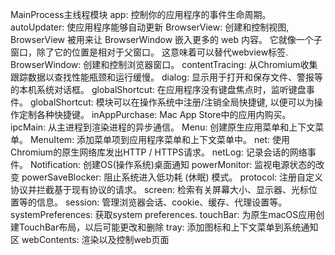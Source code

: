 <!--
 * @Description: electron 笔记
 * @Author: 鲁大师
 * @Date: 2020-03-17 10:31:00
 * @LastEditors: 鲁大师
 * @LastEditTime: 2020-03-17 20:35:07
 -->
MainProcess主线程模块
app: 控制你的应用程序的事件生命周期。
autoUpdater: 使应用程序能够自动更新
BrowserView: 创建和控制视图, BrowserView 被用来让 BrowserWindow 嵌入更多的 web 内容。 它就像一个子窗口，除了它的位置是相对于父窗口。 这意味着可以替代webview标签.
BrowserWindow: 创建和控制浏览器窗口。
contentTracing: 从Chromium收集跟踪数据以查找性能瓶颈和运行缓慢。
dialog: 显示用于打开和保存文件、警报等的本机系统对话框。
globalShortcut: 在应用程序没有键盘焦点时，监听键盘事件。
globalShortcut: 模块可以在操作系统中注册/注销全局快捷键, 以便可以为操作定制各种快捷键。
inAppPurchase: Mac App Store中的应用内购买。
ipcMain: 从主进程到渲染进程的异步通信。
Menu: 创建原生应用菜单和上下文菜单。
MenuItem: 添加菜单项到应用程序菜单和上下文菜单中。
net: 使用Chromium的原生网络库发出HTTP / HTTPS请求。
netLog: 记录会话的网络事件。
Notification: 创建OS(操作系统)桌面通知
powerMonitor: 监视电源状态的改变
powerSaveBlocker: 阻止系统进入低功耗 (休眠) 模式。
protocol: 注册自定义协议并拦截基于现有协议的请求。
screen: 检索有关屏幕大小、显示器、光标位置等的信息。
session: 管理浏览器会话、cookie、缓存、代理设置等。
systemPreferences: 获取system preferences.
touchBar: 为原生macOS应用创建TouchBar布局，以后可能更改和删除
tray: 添加图标和上下文菜单到系统通知区
webContents: 渲染以及控制web页面


